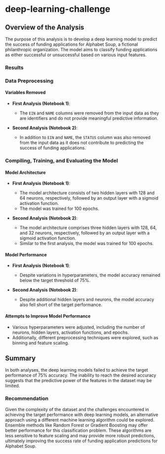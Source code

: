# deep-learning-challenge

## Overview of the Analysis

The purpose of this analysis is to develop a deep learning model to predict the success of funding applications for Alphabet Soup, a fictional philanthropic organization. The model aims to classify funding applications as either successful or unsuccessful based on various input features.

### Results

### Data Preprocessing

#### Variables Removed
* **First Analysis (Notebook 1)**:
  - The `EIN` and `NAME` columns were removed from the input data as they are identifiers and do not provide meaningful predictive information.

* **Second Analysis (Notebook 2)**:
  - In addition to `EIN` and `NAME`, the `STATUS` column was also removed from the input data as it does not contribute to predicting the success of funding applications.

### Compiling, Training, and Evaluating the Model

#### Model Architecture
* **First Analysis (Notebook 1)**:
  - The model architecture consists of two hidden layers with 128 and 64 neurons, respectively, followed by an output layer with a sigmoid activation function.
  - The model was trained for 100 epochs.

* **Second Analysis (Notebook 2)**:
  - The model architecture comprises three hidden layers with 128, 64, and 32 neurons, respectively, followed by an output layer with a sigmoid activation function.
  - Similar to the first analysis, the model was trained for 100 epochs.

#### Model Performance
* **First Analysis (Notebook 1)**:
  - Despite variations in hyperparameters, the model accuracy remained below the target threshold of 75%.

* **Second Analysis (Notebook 2)**:
  - Despite additional hidden layers and neurons, the model accuracy also fell short of the target performance.

#### Attempts to Improve Model Performance
* Various hyperparameters were adjusted, including the number of neurons, hidden layers, activation functions, and epochs.
* Additionally, different preprocessing techniques were explored, such as binning and feature scaling.

## Summary

In both analyses, the deep learning models failed to achieve the target performance of 75% accuracy. The inability to reach the desired accuracy suggests that the predictive power of the features in the dataset may be limited. 

### Recommendation

Given the complexity of the dataset and the challenges encountered in achieving the target performance with deep learning models, an alternative approach using a different machine learning algorithm could be explored. Ensemble methods like Random Forest or Gradient Boosting may offer better performance for this classification problem. These algorithms are less sensitive to feature scaling and may provide more robust predictions, ultimately improving the success rate of funding application predictions for Alphabet Soup.
